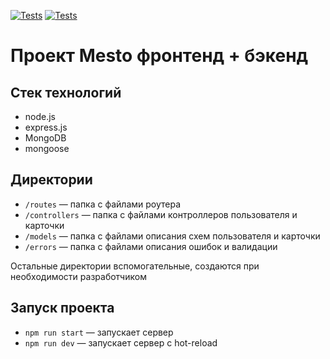 [![Tests](https://github.com/yandex-praktikum/express-mesto-gha/actions/workflows/tests-13-sprint.yml/badge.svg)](https://github.com/HannahStarling/express-mesto-gha/actions/workflows/tests-13-sprint.yml) [![Tests](https://github.com/yandex-praktikum/express-mesto-gha/actions/workflows/tests-14-sprint.yml/badge.svg)](https://github.com/HannahStarling/express-mesto-gha/actions/workflows/tests-14-sprint.yml)

# Проект Mesto фронтенд + бэкенд

## Стек технологий

- node.js
- express.js
- MongoDB
- mongoose

## Директории

- `/routes` — папка с файлами роутера
- `/controllers` — папка с файлами контроллеров пользователя и карточки
- `/models` — папка с файлами описания схем пользователя и карточки
- `/errors` — папка с файлами описания ошибок и валидации

Остальные директории вспомогательные, создаются при необходимости разработчиком

## Запуск проекта

- `npm run start` — запускает сервер
- `npm run dev` — запускает сервер с hot-reload
